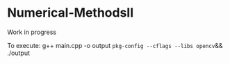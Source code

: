 # Numerical-MethodsII
Work in progress

To execute: g++ main.cpp -o output `pkg-config --cflags --libs opencv`&& ./output